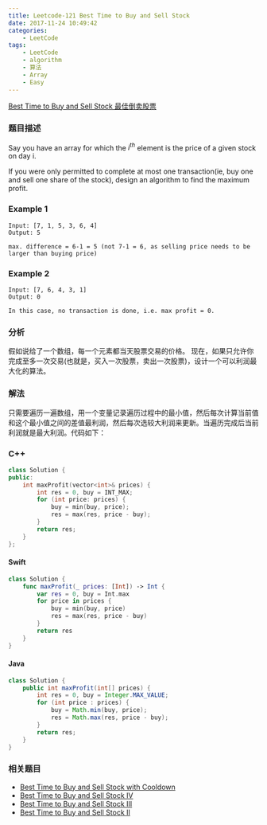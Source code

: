 ```yaml
---
title: Leetcode-121 Best Time to Buy and Sell Stock
date: 2017-11-24 10:49:42
categories:
    - LeetCode
tags:
    - LeetCode
    - algorithm
    - 算法
    - Array
    - Easy
---
```


[Best Time to Buy and Sell Stock 最佳倒卖股票](https://leetcode.com/problems/best-time-to-buy-and-sell-stock/description/)
### 题目描述
Say you have an array for which the $i^{th}$  element is the price of a given stock on day i.

If you were only permitted to complete at most one transaction(ie, buy one and sell one share of the stock), design an algorithm to find the maximum profit.

### Example 1
    Input: [7, 1, 5, 3, 6, 4]
    Output: 5
    
    max. difference = 6-1 = 5 (not 7-1 = 6, as selling price needs to be larger than buying price)

### Example 2
    Input: [7, 6, 4, 3, 1]
    Output: 0
    
    In this case, no transaction is done, i.e. max profit = 0.
### 分析
假如说给了一个数组，每一个元素都当天股票交易的价格。
现在，如果只允许你完成至多一次交易(也就是，买入一次股票，卖出一次股票)，设计一个可以利润最大化的算法。
### 解法
只需要遍历一遍数组，用一个变量记录遍历过程中的最小值，然后每次计算当前值和这个最小值之间的差值最利润，然后每次选较大利润来更新。当遍历完成后当前利润就是最大利润。代码如下：
### C++

```c++
class Solution {
public:
    int maxProfit(vector<int>& prices) {
        int res = 0, buy = INT_MAX;
        for (int price: prices) {
            buy = min(buy, price);
            res = max(res, price - buy);
        }
        return res;
    }
};
```
#### Swift

```swift
class Solution {
    func maxProfit(_ prices: [Int]) -> Int {
        var res = 0, buy = Int.max
        for price in prices {
            buy = min(buy, price)
            res = max(res, price - buy)
        }
        return res
    }
}
```

#### Java

```java
class Solution {
    public int maxProfit(int[] prices) {
        int res = 0, buy = Integer.MAX_VALUE;
        for (int price : prices) {
            buy = Math.min(buy, price);
            res = Math.max(res, price - buy);
        }
        return res;
    }
}
```

### 相关题目

* [Best Time to Buy and Sell Stock with Cooldown](https://keshiim.github.io/2017/11/24/Leetcode-309-Best-Time-to-Buy-and-Sell-Stock-with-Cooldown/)
* [Best Time to Buy and Sell Stock IV](https://keshiim.github.io/2017/11/24/Leetcode-188-Best-Time-to-Buy-and-Sell-Stock-IV/)
* [Best Time to Buy and Sell Stock III](https://keshiim.github.io/2017/11/24/Leetcode-123-Best-Time-to-Buy-and-Sell-Stock-III/)
* [Best Time to Buy and Sell Stock II](https://keshiim.github.io/2017/11/24/Leetcode-122-Best-Time-to-Buy-and-Sell-Stock-II/)

